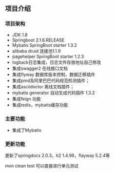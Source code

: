 ## 项目介绍

### 项目架构
* JDK 1.8
* Springboot 2.1.6.RELEASE
* Mybatis SpringBoot starter 1.3.2
* alibaba druid 连接池1.1.9
* pagehelper SpringBoot starter 1.2.3
* logback日志集成，日志文件存放地址自己修改
* 集成swagger2 在线接口文档
* 集成flyway 数据库版本控制、数据迁移插件
* 集成pmd及阿里巴巴代码规范检测插件；
* 集成asciidoctor 离线文档插件；
* mybatis generator 自动生成代码插件 1.3.2
* 集成feign 功能
* 集成redis，mybatis缓存功能



### 主要功能
* 集成了Mybatis


### 更新功能
更新了springdocs 2.0.3，h2 1.4.99，flayway 5.2.4等

mvn clean test 可以直接进行单元测试


